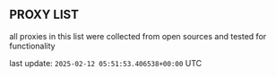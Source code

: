 ## PROXY LIST

all proxies in this list were collected from open sources and tested for functionality

last update: `2025-02-12 05:51:53.406538+00:00` UTC